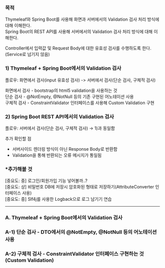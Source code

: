 ### 목적
Thymeleaf와 Spring Boot를 사용해 화면과 서버에서의 Validation 검사 처리 방식에 대해 이해한다.   
Spring Boot의 REST API를 사용해 서버에서의 Validation 검사 처리 방식에 대해 이해한다.

Controller에서 입력값 및 Request Body에 대한 유효성 검사를 수행하도록 한다. (Service로 넘기지 않음)

### 1) Thymeleaf + Spring Boot에서의 Validation 검사
플로우: 화면에서 검사(input 유효성 검사) -> 서버에서 검사(단순 검사, 구체적 검사)

화면에서 검사 - bootstrap의 html5 validation을 사용하는 것   
단순 검사 - @NotEmpty, @NotNull 등의 기존 구현된 어노테이션 사용   
구체적 검사 - ConstraintValidator 인터페이스를 사용해 Custom Validation 구현

### 2) Spring Boot REST API에서의 Validation 검사
플로우: 서버에서 검사(단순 검사, 구체적 검사) → 1)과 동일함

추가 확인할 점
- 서버사이드 렌더링 방식이 아닌 Response Body로 반환함
- Validation을 통해 반환되는 오류 메시지가 통일됨


### *추가해볼 것   

[중요도: 중] 로그인/회원가입 기능 넣어볼까..?   
[중요도: 상] 비밀번호 DB에 저장시 암호화된 형태로 저장하기(AttributeConverter 인터페이스 사용)   
[중요도: 중] Slf4j를 사용한 Logback으로 로그 남기기 연습   

---

### A. Thymeleaf + Spring Boot에서의 Validation 검사

### A-1) 단순 검사 - DTO에서의 @NotEmpty, @NotNull 등의 어노테이션 사용

### A-2) 구체적 검사 - ConstraintValidator 인터페이스 구현하는 것 (Custom Validation)